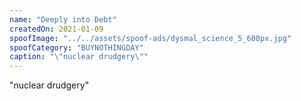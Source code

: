 ```yaml
---
name: "Deeply into Debt"
createdOn: 2021-01-09
spoofImage: "../../assets/spoof-ads/dysmal_science_5_600px.jpg"
spoofCategory: "BUYNOTHINGDAY"
caption: "\"nuclear drudgery\""
---
```


"nuclear drudgery"
